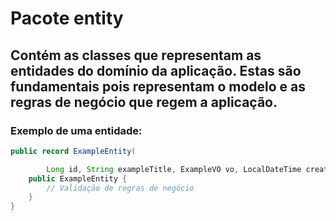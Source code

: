 # Pacote entity

## Contém as classes que representam as entidades do domínio da aplicação. Estas são fundamentais pois representam o modelo  e as regras de negócio que regem a aplicação.

### Exemplo de uma entidade:

```java
public record ExampleEntity(

        Long id, String exampleTitle, ExampleVO vo, LocalDateTime createdAt, LocalDateTime updatedAt) {
    public ExampleEntity {
        // Validação de regras de negócio
    }
}
```